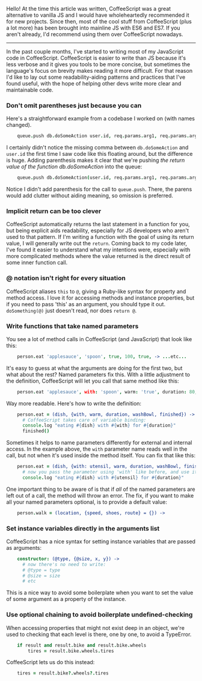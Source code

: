 Hello! At the time this article was written, CoffeeScript was a great alternative to vanilla JS and I would have wholeheartedly recommended it for new projects. Since then, most of the cool stuff from CoffeeScript (plus a lot more) has been brought into mainline JS with ES6 and ES7. If you aren't already, I'd recommend using them over CoffeeScript nowadays.

---

In the past couple months, I've started to writing most of my JavaScript code in CoffeeScript. CoffeeScript is easier to write than JS because it's less verbose and it gives you tools to be more concise, but sometimes the language's focus on brevity makes reading it more difficult. For that reason I'd like to lay out some readability-aiding patterns and practices that I've found useful, with the hope of helping other devs write more clear and maintainable code.


### Don't omit parentheses just because you can
Here's a straightforward example from a codebase I worked on (with names changed).

```coffeescript
	queue.push db.doSomeAction user.id, req.params.arg1, req.params.arg2
```
I certainly didn't notice the missing comma between `db.doSomeAction` and `user.id` the first time I saw code like this floating around, but the difference is huge. Adding parenthesis makes it clear that we're pushing *the return value of the function db.doSomeAction* into the queue:

```coffeescript
	queue.push db.doSomeAction(user.id, req.params.arg1, req.params.arg2)
```
Notice I didn't add parenthesis for the call to `queue.push`. There, the parens would add clutter without aiding meaning, so omission is preferred.

### Implicit return can be too clever

CoffeeScript automatically returns the last statement in a function for you, but being explicit aids readability, especially for JS developers who aren't used to that pattern. If I'm writing a function with the goal of using its return value, I will generally write out the `return`. Coming back to my code later, I've found it easier to understand what my intentions were, especially with more complicated methods where the value returned is the direct result of some inner function call.

### @ notation isn't right for every situation
CoffeeScript aliases `this` to `@`, giving a Ruby-like syntax for property and method access. I love it for accessing methods and instance properties, but if you need to pass 'this' as an argument, you should type it out. `doSomething(@)` just doesn't read, nor does `return @`.

### Write functions that take named parameters
You see a lot of method calls in CoffeeScript (and JavaScript) that look like this:

```coffeescript
	person.eat 'applesauce', 'spoon', true, 100, true, -> ...etc...
```
It's easy to guess at what the arguments are doing for the first two, but what about the rest? Named parameters fix this. With a little adjustment to the definition, CoffeeScript will let you call that same method like this:

```coffeescript
    person.eat 'applesauce', with: 'spoon', warm: 'true', duration: 80, washBowl: true, finished: -> ...etc...
```
Way more readable. Here's how to write the definition:

```coffeescript
	person.eat = (dish, {with, warm, duration, washBowl, finished}) ->
      # CoffeeScript takes care of variable binding:
      console.log "eating #{dish} with #{with} for #{duration}"
      finished()
```    
Sometimes it helps to name parameters differently for external and internal access. In the example above, the `with` parameter name reads well in the call, but not when it's used inside the method itself. You can fix that like this:

```coffeescript
	person.eat = (dish, {with: utensil, warm, duration, washBowl, finished}) ->
      # now you pass the parameter using 'with' like before, and use it as 'utensil':
      console.log "eating #{dish} with #{utensil} for #{duration}"
```
One important thing to be aware of is that if *all* of the named parameters are left out of a call, the method will throw an error. The fix, if you want to make all your named parameters optional, is to provide a default value:

```coffeescript
	person.walk = (location, {speed, shoes, route} = {}) ->
```  
### Set instance variables directly in the arguments list
CoffeeScript has a nice syntax for setting instance variables that are passed as arguments:

```coffeescript
    constructor: (@type, {@size, x, y}) ->
      # now there's no need to write: 
      # @type = type 
      # @size = size
      # etc
```              
This is a nice way to avoid some boilerplate when you want to set the value of some argument as a property of the instance.

### Use optional chaining to avoid boilerplate undefined-checking

When accessing properties that might not exist deep in an object, we're used to checking that each level is there, one by one, to avoid a TypeError.

```coffeescript
	if result and result.bike and result.bike.wheels
	    tires = result.bike.wheels.tires
```
CoffeeScript lets us do this instead:

```coffeescript
	tires = result.bike?.wheels?.tires
 ```
